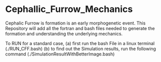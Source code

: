 # Cephallic_Furrow_Mechanics
Cephalic Furrow is formation is an early morphogenetic event. This Repository will add all the fortran and bash files needed to generate the formation and understanding the underlying mechanics.

To RUN for a standard case,
    (a) first run the bash File in a linux terminal (./RUN_CFF.bash)
    (b) to find out the Simulation results, run the following command (./SimulationResultWithBetterImage.bash)
